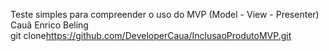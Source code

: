 Teste simples para compreender o uso do MVP (Model - View - Presenter)
<br>
Cauã Enrico Beling
<br>
git clone<https://github.com/DeveloperCaua/InclusaoProdutoMVP.git>
